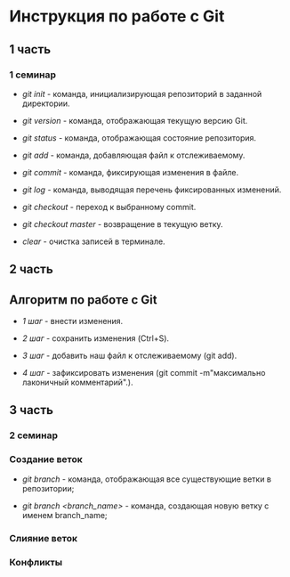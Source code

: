 # Инструкция по работе с Git

## 1 часть

### 1 семинар

* *git init* - команда, инициализирующая репозиторий в заданной директории.

* *git version* - команда, отображающая текущую версию Git.

* *git status* - команда, отображающая состояние репозитория.

* *git add* - команда, добавляющая файл к отслеживаемому.

* *git commit* - команда, фиксирующая изменения в файле.

* *git log* - команда, выводящая перечень фиксированных изменений.

* *git checkout* - переход к выбранному commit.

* *git checkout master* - возвращение в текущую ветку.

* *clear* - очистка записей в терминале.

## 2 часть

## Алгоритм по работе с Git

* *1 шаг* - внести изменения.

* *2 шаг* - сохранить изменения (Ctrl+S).

* *3 шаг* - добавить наш файл к отслеживаемому (git add).

* *4 шаг* - зафиксировать изменения (git commit -m"максимально лаконичный комментарий".).

## 3 часть

### 2 семинар

### Создание веток

* *git branch* - команда, отображающая все существующие ветки в репозитории;

* *git branch <branch_name>* - команда, создающая новую ветку с именем branch_name;

### Слияние веток

### Конфликты
